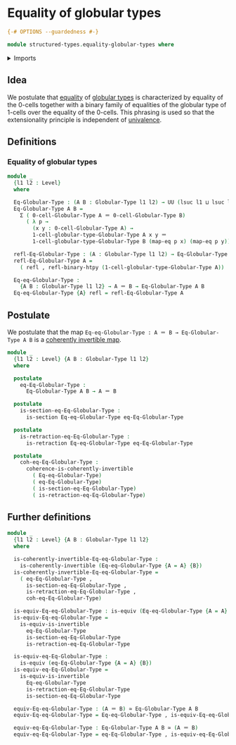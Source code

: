 # Equality of globular types

```agda
{-# OPTIONS --guardedness #-}

module structured-types.equality-globular-types where
```

<details><summary>Imports</summary>

```agda
open import foundation.action-on-identifications-binary-functions
open import foundation.action-on-identifications-functions
open import foundation.binary-homotopies
open import foundation.cartesian-product-types
open import foundation.dependent-pair-types
open import foundation.identity-types
open import foundation.univalence
open import foundation.universe-levels

open import foundation-core.coherently-invertible-maps
open import foundation-core.equivalences
open import foundation-core.retractions
open import foundation-core.sections

open import structured-types.globular-types
```

</details>

## Idea

We postulate that [equality](foundation-core.identity-types.md) of
[globular types](structured-types.globular-types.md) is characterized by
equality of the 0-cells together with a binary family of equalities of the
globular type of 1-cells over the equality of the 0-cells. This phrasing is used
so that the extensionality principle is independent of
[univalence](foundation.univalence.md).

## Definitions

### Equality of globular types

```agda
module _
  {l1 l2 : Level}
  where

  Eq-Globular-Type : (A B : Globular-Type l1 l2) → UU (lsuc l1 ⊔ lsuc l2)
  Eq-Globular-Type A B =
    Σ ( 0-cell-Globular-Type A ＝ 0-cell-Globular-Type B)
      ( λ p →
        (x y : 0-cell-Globular-Type A) →
        1-cell-globular-type-Globular-Type A x y ＝
        1-cell-globular-type-Globular-Type B (map-eq p x) (map-eq p y))

  refl-Eq-Globular-Type : (A : Globular-Type l1 l2) → Eq-Globular-Type A A
  refl-Eq-Globular-Type A =
    ( refl , refl-binary-htpy (1-cell-globular-type-Globular-Type A))

  Eq-eq-Globular-Type :
    {A B : Globular-Type l1 l2} → A ＝ B → Eq-Globular-Type A B
  Eq-eq-Globular-Type {A} refl = refl-Eq-Globular-Type A
```

## Postulate

We postulate that the map `Eq-eq-Globular-Type : A ＝ B → Eq-Globular-Type A B`
is a [coherently invertible map](foundation-core.coherently-invertible-maps.md).

```agda
module _
  {l1 l2 : Level} {A B : Globular-Type l1 l2}
  where

  postulate
    eq-Eq-Globular-Type :
      Eq-Globular-Type A B → A ＝ B

  postulate
    is-section-eq-Eq-Globular-Type :
      is-section Eq-eq-Globular-Type eq-Eq-Globular-Type

  postulate
    is-retraction-eq-Eq-Globular-Type :
      is-retraction Eq-eq-Globular-Type eq-Eq-Globular-Type

  postulate
    coh-eq-Eq-Globular-Type :
      coherence-is-coherently-invertible
        ( Eq-eq-Globular-Type)
        ( eq-Eq-Globular-Type)
        ( is-section-eq-Eq-Globular-Type)
        ( is-retraction-eq-Eq-Globular-Type)
```

## Further definitions

```agda
module _
  {l1 l2 : Level} {A B : Globular-Type l1 l2}
  where

  is-coherently-invertible-Eq-eq-Globular-Type :
    is-coherently-invertible (Eq-eq-Globular-Type {A = A} {B})
  is-coherently-invertible-Eq-eq-Globular-Type =
    ( eq-Eq-Globular-Type ,
      is-section-eq-Eq-Globular-Type ,
      is-retraction-eq-Eq-Globular-Type ,
      coh-eq-Eq-Globular-Type)

  is-equiv-Eq-eq-Globular-Type : is-equiv (Eq-eq-Globular-Type {A = A} {B})
  is-equiv-Eq-eq-Globular-Type =
    is-equiv-is-invertible
      eq-Eq-Globular-Type
      is-section-eq-Eq-Globular-Type
      is-retraction-eq-Eq-Globular-Type

  is-equiv-eq-Eq-Globular-Type :
    is-equiv (eq-Eq-Globular-Type {A = A} {B})
  is-equiv-eq-Eq-Globular-Type =
    is-equiv-is-invertible
      Eq-eq-Globular-Type
      is-retraction-eq-Eq-Globular-Type
      is-section-eq-Eq-Globular-Type

  equiv-Eq-eq-Globular-Type : (A ＝ B) ≃ Eq-Globular-Type A B
  equiv-Eq-eq-Globular-Type = Eq-eq-Globular-Type , is-equiv-Eq-eq-Globular-Type

  equiv-eq-Eq-Globular-Type : Eq-Globular-Type A B ≃ (A ＝ B)
  equiv-eq-Eq-Globular-Type = eq-Eq-Globular-Type , is-equiv-eq-Eq-Globular-Type
```
